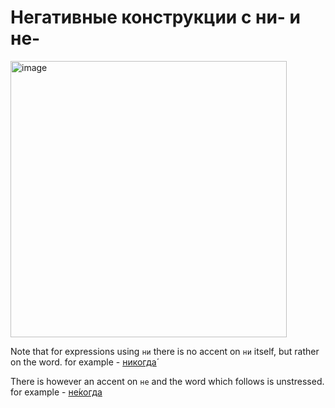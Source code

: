 # Негативные конструкции с ни- и не- 

<img width="442" alt="image" src="https://user-images.githubusercontent.com/41984034/224569869-99e59cc5-83d1-474a-a4a8-aee6a1f11b04.png">

Note that for expressions using `ни` there is no accent on `ни` itself, but rather on the word. for example - [никогда́](https://forvo.com/word/%D0%BD%D0%B8%D0%BA%D0%BE%D0%B3%D0%B4%D0%B0/#ru)

There is however an accent on `не` and the word which follows is unstressed. for example - [не́когда](https://forvo.com/word/%D0%BD%D0%B5%D0%BA%D0%BE%D0%B3%D0%B4%D0%B0/#ru)
 
